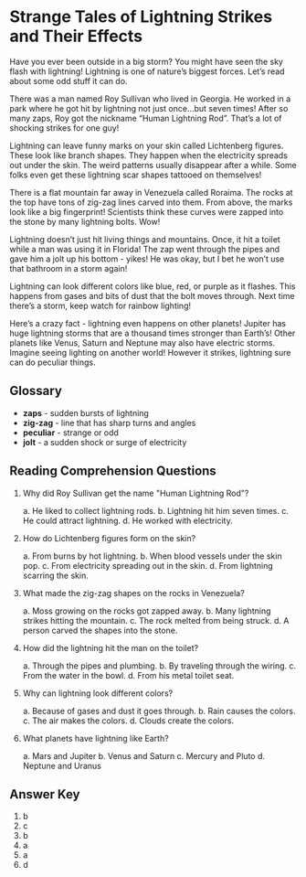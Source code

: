 # Strange Tales of Lightning Strikes and Their Effects

Have you ever been outside in a big storm? You might have seen the sky flash with lightning! Lightning is one of nature’s biggest forces. Let’s read about some odd stuff it can do.

There was a man named Roy Sullivan who lived in Georgia. He worked in a park where he got hit by lightning not just once...but seven times! After so many zaps, Roy got the nickname “Human Lightning Rod”. That’s a lot of shocking strikes for one guy!

Lightning can leave funny marks on your skin called Lichtenberg figures. These look like branch shapes. They happen when the electricity spreads out under the skin. The weird patterns usually disappear after a while. Some folks even get these lightning scar shapes tattooed on themselves!

There is a flat mountain far away in Venezuela called Roraima. The rocks at the top have tons of zig-zag lines carved into them. From above, the marks look like a big fingerprint! Scientists think these curves were zapped into the stone by many lightning bolts. Wow!

Lightning doesn’t just hit living things and mountains. Once, it hit a toilet while a man was using it in Florida! The zap went through the pipes and gave him a jolt up his bottom - yikes! He was okay, but I bet he won’t use that bathroom in a storm again!

Lightning can look different colors like blue, red, or purple as it flashes. This happens from gases and bits of dust that the bolt moves through. Next time there’s a storm, keep watch for rainbow lighting!

Here’s a crazy fact - lightning even happens on other planets! Jupiter has huge lightning storms that are a thousand times stronger than Earth’s! Other planets like Venus, Saturn and Neptune may also have electric storms. Imagine seeing lighting on another world! However it strikes, lightning sure can do peculiar things.

## Glossary

- **zaps** - sudden bursts of lightning
- **zig-zag** - line that has sharp turns and angles
- **peculiar** - strange or odd
- **jolt** - a sudden shock or surge of electricity

## Reading Comprehension Questions

1. Why did Roy Sullivan get the name "Human Lightning Rod"?

   a. He liked to collect lightning rods.
   b. Lightning hit him seven times.
   c. He could attract lightning.
   d. He worked with electricity.

2. How do Lichtenberg figures form on the skin?

   a. From burns by hot lightning.
   b. When blood vessels under the skin pop.
   c. From electricity spreading out in the skin.
   d. From lightning scarring the skin.

3. What made the zig-zag shapes on the rocks in Venezuela?

   a. Moss growing on the rocks got zapped away.
   b. Many lightning strikes hitting the mountain.
   c. The rock melted from being struck.
   d. A person carved the shapes into the stone.

4. How did the lightning hit the man on the toilet?

   a. Through the pipes and plumbing.
   b. By traveling through the wiring.
   c. From the water in the bowl.
   d. From his metal toilet seat.

5. Why can lightning look different colors?

   a. Because of gases and dust it goes through.
   b. Rain causes the colors.
   c. The air makes the colors.
   d. Clouds create the colors.

6. What planets have lightning like Earth?

   a. Mars and Jupiter
   b. Venus and Saturn
   c. Mercury and Pluto
   d. Neptune and Uranus

## Answer Key

1. b
2. c
3. b
4. a
5. a
6. d
